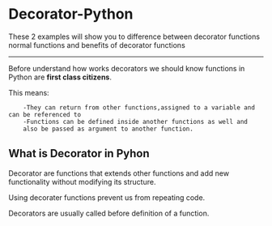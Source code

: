 # Decorator-Python

These 2 examples will show you to difference between decorator functions normal functions and benefits of decorator functions

---

Before understand how works decorators we should know functions in Python are __first class citizens__.

This means:

      	-They can return from other functions,assigned to a variable and can be referenced to
      	-Functions can be defined inside another functions as well and 
		also be passed as argument to another function.
	
## What is Decorator in Pyhon

Decorator are functions that extends other functions and add new functionality without modifying its structure.

Using decorater functions prevent us from repeating code.

Decorators are usually called before definition of a function.

